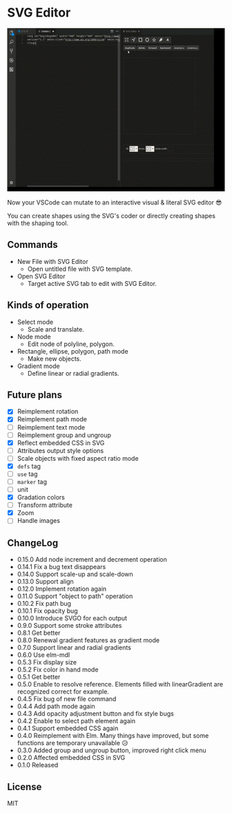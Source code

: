# SVG Editor

![sample](images/out.gif)

Now your VSCode can mutate to an interactive visual & literal SVG editor 😎

You can create shapes using the SVG's coder or directly creating shapes with the shaping tool.

## Commands

- New File with SVG Editor
  - Open untitled file with SVG template.
- Open SVG Editor
  - Target active SVG tab to edit with SVG Editor.

## Kinds of operation

- Select mode
  - Scale and translate.
- Node mode
  - Edit node of polyline, polygon.
- Rectangle, ellipse, polygon, path mode
  - Make new objects.
- Gradient mode
  - Define linear or radial gradients.

## Future plans

- [x] Reimplement rotation
- [x] Reimplement path mode
- [ ] Reimplement text mode
- [ ] Reimplement group and ungroup
- [x] Reflect embedded CSS in SVG
- [ ] Attributes output style options
- [ ] Scale objects with fixed aspect ratio mode
- [x] `defs` tag
- [ ] `use` tag
- [ ] `marker` tag
- [ ] unit
- [x] Gradation colors
- [ ] Transform attribute
- [x] Zoom
- [ ] Handle images

## ChangeLog

- 0.15.0 Add node increment and decrement operation
- 0.14.1 Fix a bug text disappears
- 0.14.0 Support scale-up and scale-down
- 0.13.0 Support align
- 0.12.0 Implement rotation again
- 0.11.0 Support "object to path" operation
- 0.10.2 Fix path bug
- 0.10.1 Fix opacity bug
- 0.10.0 Introduce SVGO for each output
- 0.9.0 Support some stroke attributes
- 0.8.1 Get better
- 0.8.0 Renewal gradient features as gradient mode
- 0.7.0 Support linear and radial gradients
- 0.6.0 Use elm-mdl
- 0.5.3 Fix display size
- 0.5.2 Fix color in hand mode
- 0.5.1 Get better
- 0.5.0 Enable to resolve reference. Elements filled with linearGradient are recognized correct for example.
- 0.4.5 Fix bug of new file command
- 0.4.4 Add path mode again
- 0.4.3 Add opacity adjustment button and fix style bugs
- 0.4.2 Enable to select path element again
- 0.4.1 Support embedded CSS again
- 0.4.0 Reimplement with Elm. Many things have improved, but some functions are temporary unavailable 😥
- 0.3.0 Added group and ungroup button, improved right click menu
- 0.2.0 Affected embedded CSS in SVG
- 0.1.0 Released

## License

MIT
